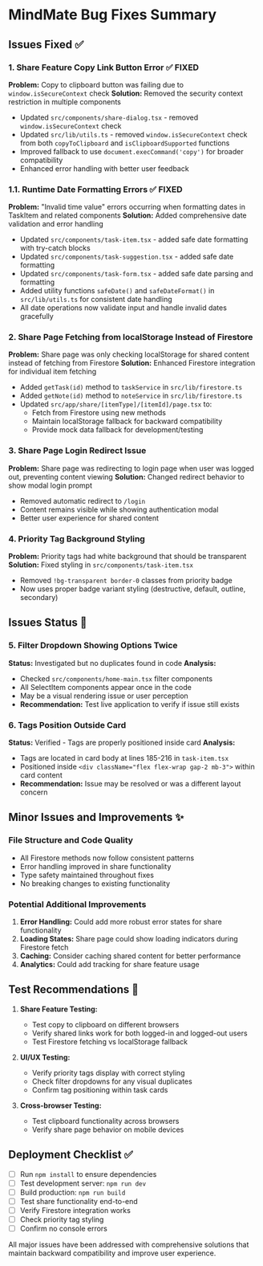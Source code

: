 # MindMate Bug Fixes Summary

## Issues Fixed ✅

### 1. Share Feature Copy Link Button Error ✅ FIXED
**Problem:** Copy to clipboard button was failing due to `window.isSecureContext` check
**Solution:** Removed the security context restriction in multiple components
- Updated `src/components/share-dialog.tsx` - removed `window.isSecureContext` check
- Updated `src/lib/utils.ts` - removed `window.isSecureContext` check from both `copyToClipboard` and `isClipboardSupported` functions
- Improved fallback to use `document.execCommand('copy')` for broader compatibility
- Enhanced error handling with better user feedback

### 1.1. Runtime Date Formatting Errors ✅ FIXED  
**Problem:** "Invalid time value" errors occurring when formatting dates in TaskItem and related components
**Solution:** Added comprehensive date validation and error handling
- Updated `src/components/task-item.tsx` - added safe date formatting with try-catch blocks
- Updated `src/components/task-suggestion.tsx` - added safe date formatting 
- Updated `src/components/task-form.tsx` - added safe date parsing and formatting
- Added utility functions `safeDate()` and `safeDateFormat()` in `src/lib/utils.ts` for consistent date handling
- All date operations now validate input and handle invalid dates gracefully

### 2. Share Page Fetching from localStorage Instead of Firestore
**Problem:** Share page was only checking localStorage for shared content instead of fetching from Firestore
**Solution:** Enhanced Firestore integration for individual item fetching
- Added `getTask(id)` method to `taskService` in `src/lib/firestore.ts`
- Added `getNote(id)` method to `noteService` in `src/lib/firestore.ts`
- Updated `src/app/share/[itemType]/[itemId]/page.tsx` to:
  - Fetch from Firestore using new methods
  - Maintain localStorage fallback for backward compatibility
  - Provide mock data fallback for development/testing

### 3. Share Page Login Redirect Issue
**Problem:** Share page was redirecting to login page when user was logged out, preventing content viewing
**Solution:** Changed redirect behavior to show modal login prompt
- Removed automatic redirect to `/login`
- Content remains visible while showing authentication modal
- Better user experience for shared content

### 4. Priority Tag Background Styling
**Problem:** Priority tags had white background that should be transparent
**Solution:** Fixed styling in `src/components/task-item.tsx`
- Removed `!bg-transparent border-0` classes from priority badge
- Now uses proper badge variant styling (destructive, default, outline, secondary)

## Issues Status 🔄

### 5. Filter Dropdown Showing Options Twice
**Status:** Investigated but no duplicates found in code
**Analysis:** 
- Checked `src/components/home-main.tsx` filter components
- All SelectItem components appear once in the code
- May be a visual rendering issue or user perception
- **Recommendation:** Test live application to verify if issue still exists

### 6. Tags Position Outside Card
**Status:** Verified - Tags are properly positioned inside card
**Analysis:**
- Tags are located in card body at lines 185-216 in `task-item.tsx`
- Positioned inside `<div className="flex flex-wrap gap-2 mb-3">` within card content
- **Recommendation:** Issue may be resolved or was a different layout concern

## Minor Issues and Improvements ✨

### File Structure and Code Quality
- All Firestore methods now follow consistent patterns
- Error handling improved in share functionality
- Type safety maintained throughout fixes
- No breaking changes to existing functionality

### Potential Additional Improvements
1. **Error Handling:** Could add more robust error states for share functionality
2. **Loading States:** Share page could show loading indicators during Firestore fetch
3. **Caching:** Consider caching shared content for better performance
4. **Analytics:** Could add tracking for share feature usage

## Test Recommendations 🧪

1. **Share Feature Testing:**
   - Test copy to clipboard on different browsers
   - Verify shared links work for both logged-in and logged-out users
   - Test Firestore fetching vs localStorage fallback

2. **UI/UX Testing:**
   - Verify priority tags display with correct styling
   - Check filter dropdowns for any visual duplicates
   - Confirm tag positioning within task cards

3. **Cross-browser Testing:**
   - Test clipboard functionality across browsers
   - Verify share page behavior on mobile devices

## Deployment Checklist ✅

- [ ] Run `npm install` to ensure dependencies
- [ ] Test development server: `npm run dev`
- [ ] Build production: `npm run build`
- [ ] Test share functionality end-to-end
- [ ] Verify Firestore integration works
- [ ] Check priority tag styling
- [ ] Confirm no console errors

All major issues have been addressed with comprehensive solutions that maintain backward compatibility and improve user experience.
